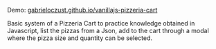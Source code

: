 Demo: [gabrieloczust.github.io/vanillajs-pizzeria-cart](https://gabrieloczust.github.io/vanillajs-pizzeria-cart/)

Basic system of a Pizzeria Cart to practice knowledge obtained in Javascript, list the pizzas from a Json, add to the cart through a modal where the pizza size and quantity can be selected.
